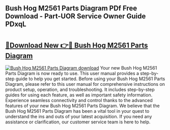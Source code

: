 ## Bush Hog M2561 Parts Diagram PDf Free Download - Part-UOR Service Owner Guide PDxqL

# <h2><a href="http://dfhvt2z.blite.top/?on=Bush+Hog+M2561+Parts+Diagram">🔗Download New 👉🔴 Bush Hog M2561 Parts Diagram</a></h2>

[![Bush Hog M2561 Parts Diagram download](https://i.imgur.com/lujVjoI.png)](http://dfhvt2z.blite.top/?on=Bush+Hog+M2561+Parts+Diagram)
Your new Bush Hog M2561 Parts Diagram is now ready to use. This user manual provides a step-by-step guide to help you get started. Before using your Bush Hog M2561 Parts Diagram, please refer to this user manual for comprehensive instructions on product setup, operation, and troubleshooting. It includes step-by-step guides for using each feature, as well as important safety information. Experience seamless connectivity and control thanks to the advanced features of your new Bush Hog M2561 Parts Diagram. We believe that the Bush Hog M2561 Parts Diagram has been a vital tool in your quest to understand the ins and outs of your latest acquisition. If you need any assistance or clarification, our customer service team is here to help.
